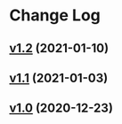 # Change Log

## [v1.2](https://github.com/thewizardplusplus/luaplot/tree/v1.2) (2021-01-10)

## [v1.1](https://github.com/thewizardplusplus/luaplot/tree/v1.1) (2021-01-03)

## [v1.0](https://github.com/thewizardplusplus/luaplot/tree/v1.0) (2020-12-23)
